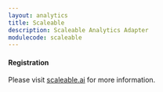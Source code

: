 ```yaml
---
layout: analytics
title: Scaleable
description: Scaleable Analytics Adapter
modulecode: scaleable
---
```


#### Registration

Please visit [scaleable.ai](https://scaleable.ai/) for more information.
